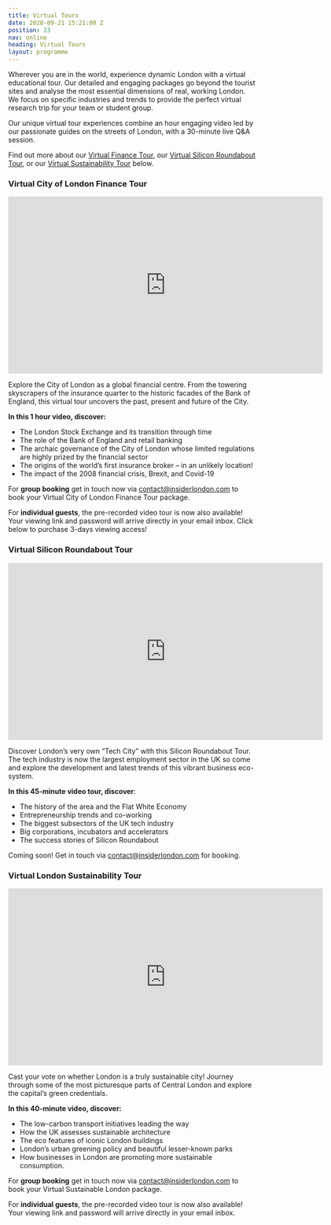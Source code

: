 ```yaml
---
title: Virtual Tours
date: 2020-09-21 15:21:00 Z
position: 23
nav: online
heading: Virtual Tours
layout: programme
---
```


Wherever you are in the world, experience dynamic London with a virtual educational tour. Our detailed and engaging packages go beyond the tourist sites and analyse the most essential dimensions of real, working London. We focus on specific industries and trends to provide the perfect virtual research trip for your team or student group.

Our unique virtual tour experiences combine an hour engaging video led by our passionate guides on the streets of London, with a 30-minute live Q&A session.

Find out more about our  [Virtual Finance Tour](#virtual-city-of-london-finance-tour), our [Virtual Silicon Roundabout Tour](#virtual-silicon-roundabout-tour), or our [Virtual Sustainability Tour](#virtual-london-sustainability-tour) below.
         
    
### Virtual City of London Finance Tour
<iframe src="https://player.vimeo.com/video/464964582" width="640" height="360" frameborder="0" allow="autoplay; fullscreen" allowfullscreen></iframe>

Explore the City of London as a global financial centre. From the towering skyscrapers of the insurance quarter to the historic facades of the Bank of England, this virtual tour uncovers the past, present and future of the City.

**In this 1 hour video, discover:**

* The London Stock Exchange and its transition through time
* The role of the Bank of England and retail banking
* The archaic governance of the City of London whose limited regulations are highly prized by the financial sector
* The origins of the world’s first insurance broker – in an unlikely location!
* The impact of the 2008 financial crisis, Brexit, and Covid-19

For **group booking** get in touch now via [contact@insiderlondon.com](mailto:contact@insiderlondon.com) to book your Virtual City of London Finance Tour package.

For **individual guests**, the pre-recorded video tour is now also available! Your viewing link and password will arrive directly in your email inbox. Click below to purchase 3-days viewing access!

<div id="smart-button-container">
      <div style="text-align: center;">
        <div id="paypal-button-container"></div>
      </div>
    </div>
  <script src="https://www.paypal.com/sdk/js?client-id=AfMBv6sR_vUrXQ7s7VvjhhR5SpnK5uV1mqFDzAxGh6tC_Hd2MHujg7c3bGzlc6FmNItHj9s10KNwXeEX&currency=GBP" data-sdk-integration-source="button-factory"></script>
  <script>
    function initPayPalButton() {
      paypal.Buttons({
        style: {
          shape: 'rect',
          color: 'silver',
          layout: 'vertical',
          label: 'buynow',
          
        },

        createOrder: function(data, actions) {
          return actions.order.create({
            purchase_units: [{"amount":{"currency_code":"GBP","value":10}}]
          });
        },

        onApprove: function(data, actions) {
          return actions.order.capture().then(function(details) {
            alert('Transaction completed by ' + details.payer.name.given_name + '!');
          });
        },

        onError: function(err) {
          console.log(err);
        }
      }).render('#paypal-button-container');
    }
    initPayPalButton();
  </script>

### Virtual Silicon Roundabout Tour

<iframe src="https://player.vimeo.com/video/499560927" width="640" height="360" frameborder="0" allow="autoplay; fullscreen; picture-in-picture" allowfullscreen></iframe>

Discover London’s very own “Tech City” with this Silicon Roundabout Tour. The tech industry is now the largest employment sector in the UK so come and explore the development and latest trends of this vibrant business eco-system.

**In this 45-minute video tour, discover**:
* The history of the area and the Flat White Economy
* Entrepreneurship trends and co-working
* The biggest subsectors of the UK tech industry
* Big corporations, incubators and accelerators
* The success stories of Silicon Roundabout

Coming soon! Get in touch via [contact@insiderlondon.com](mailto:contact@insiderlondon.com) for booking.


### Virtual London Sustainability Tour

<iframe src="https://player.vimeo.com/video/458894861" width="640" height="360" frameborder="0" allow="autoplay; fullscreen" allowfullscreen></iframe>
  
  
Cast your vote on whether London is a truly sustainable city! Journey through some of the most picturesque parts of Central London and explore the capital’s green credentials.

**In this 40-minute video, discover:**

* The low-carbon transport initiatives leading the way
* How the UK assesses sustainable architecture
* The eco features of iconic London buildings
* London’s urban greening policy and beautiful lesser-known parks
* How businesses in London are promoting more sustainable consumption.

For **group booking** get in touch now via [contact@insiderlondon.com](mailto:contact@insiderlondon.com) to book your Virtual Sustainable London package.

For **individual guests**, the pre-recorded video tour is now also available! Your viewing link and password will arrive directly in your email inbox. 